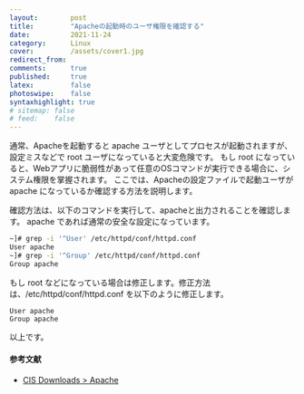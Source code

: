 ```yaml
---
layout:        post
title:         "Apacheの起動時のユーザ権限を確認する"
date:          2021-11-24
category:      Linux
cover:         /assets/cover1.jpg
redirect_from:
comments:      true
published:     true
latex:         false
photoswipe:    false
syntaxhighlight: true
# sitemap: false
# feed:    false
---
```


通常、Apacheを起動すると apache ユーザとしてプロセスが起動されますが、設定ミスなどで root ユーザになっていると大変危険です。
もし root になっていると、Webアプリに脆弱性があって任意のOSコマンドが実行できる場合に、システム権限を掌握されます。
ここでは、Apacheの設定ファイルで起動ユーザが apache になっているか確認する方法を説明します。

確認方法は、以下のコマンドを実行して、apacheと出力されることを確認します。
apache であれば通常の安全な設定になっています。
```bash
~]# grep -i '^User' /etc/httpd/conf/httpd.conf
User apache
~]# grep -i '^Group' /etc/httpd/conf/httpd.conf
Group apache
```

もし root などになっている場合は修正します。修正方法は、/etc/httpd/conf/httpd.conf を以下のように修正します。
```
User apache
Group apache
```

以上です。

#### 参考文献
- [CIS Downloads > Apache](https://downloads.cisecurity.org/#/)
